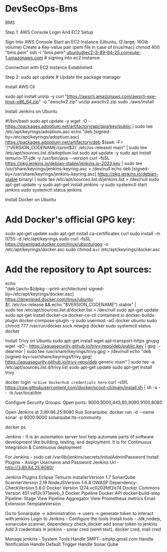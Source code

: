 # DevSecOps-Bms
BMS

Step 1: AWS Console Login And EC2 Setup

Sign Into AWS Console
Start an EC2 Instance (Ubuntu, t2.large, 16Gib volume)
Create a Key-value pair (pem file in case of linus/mac)
chmod 400 "bms.pem"
ssh -i "bms.pem" ubuntu@ec2-3-89-84-25.compute-1.amazonaws.com  # signing into ec2 instance

Connection with EC2 instance Established

Step 2: 
sudo apt update # Update the package manager

Install AWS Cli

sudo apt install unzip -y
curl "https://awscli.amazonaws.com/awscli-exe-linux-x86_64.zip" -o "awscliv2.zip"
unzip awscliv2.zip
sudo ./aws/install

Install Jenkins on Ubuntu

#!/bin/bash
sudo apt update -y
wget -O - https://packages.adoptium.net/artifactory/api/gpg/key/public | sudo tee /etc/apt/keyrings/adoptium.asc
echo "deb [signed-by=/etc/apt/keyrings/adoptium.asc] https://packages.adoptium.net/artifactory/deb $(awk -F= '/^VERSION_CODENAME/{print$2}' /etc/os-release) main" | sudo tee /etc/apt/sources.list.d/adoptium.list
sudo apt update -y
sudo apt install temurin-17-jdk -y
/usr/bin/java --version
curl -fsSL https://pkg.jenkins.io/debian-stable/jenkins.io-2023.key | sudo tee /usr/share/keyrings/jenkins-keyring.asc > /dev/null
echo deb [signed-by=/usr/share/keyrings/jenkins-keyring.asc] https://pkg.jenkins.io/debian-stable binary/ | sudo tee /etc/apt/sources.list.d/jenkins.list > /dev/null
sudo apt-get update -y
sudo apt-get install jenkins -y
sudo systemctl start jenkins
sudo systemctl status jenkins

Install Docker on Ubuntu
# Add Docker's official GPG key:
sudo apt-get update
sudo apt-get install ca-certificates curl
sudo install -m 0755 -d /etc/apt/keyrings
sudo curl -fsSL https://download.docker.com/linux/ubuntu/gpg -o /etc/apt/keyrings/docker.asc
sudo chmod a+r /etc/apt/keyrings/docker.asc
# Add the repository to Apt sources:
echo \
  "deb [arch=$(dpkg --print-architecture) signed-by=/etc/apt/keyrings/docker.asc] https://download.docker.com/linux/ubuntu \
  $(. /etc/os-release && echo "$VERSION_CODENAME") stable" | \
  sudo tee /etc/apt/sources.list.d/docker.list > /dev/null
sudo apt-get update
sudo apt-get install docker-ce docker-ce-cli containerd.io docker-buildx-plugin docker-compose-plugin -y
sudo usermod -aG docker ubuntu
sudo chmod 777 /var/run/docker.sock
newgrp docker
sudo systemctl status docker

Install Trivy on Ubuntu
sudo apt-get install wget apt-transport-https gnupg
wget -qO - https://aquasecurity.github.io/trivy-repo/deb/public.key | gpg --dearmor | sudo tee /usr/share/keyrings/trivy.gpg > /dev/null
echo "deb [signed-by=/usr/share/keyrings/trivy.gpg] https://aquasecurity.github.io/trivy-repo/deb generic main" | sudo tee -a /etc/apt/sources.list.d/trivy.list
sudo apt-get update
sudo apt-get install trivy


docker login    -u   `Give Dockerhub credentials here`
curl -sSfL https://raw.githubusercontent.com/docker/scout-cli/main/install.sh | sh -s -- -b /usr/local/bin


Configure Security Groups:
Open ports: 9000,3000,443,80,9090,9100,8080

Open Jenkins at 3.89.84.25:8080
Run Sonarqube:  docker run -d --name sonar -p 9000:9000 sonarqube:lts-community

docker ps

Jenkins - It is an automation server tool help automate parts of software development like building, testing, and deployment. It is for Continuous Integration & Continuous deployment

For Jenkins - sudo cat /var/lib/jenkins/secrets/initialAdminPassword
Install Plugins - Assign Username and Password
Jenkins  Url - http://3.89.84.25:8080/

Jenkins Plugins
Eclipse Temurin installerVersion 1.7
SonarQube ScannerVersion 2.18
NodeJSVersion 1.6.4
OWASP Dependency-CheckVersion 5.6.0
Docker Version 1274.vc0203fdf2e74
Docker Commons Version 451.vd12c371eeeb_3
Docker Pipeline
Docker API
docker-build-step
Pipeline: Stage View
Pipeline Aggregator View
Prometheus metrics
Email Extension TemplateVersion

Go to Sonarqube -> administration -> users -> generate token to interact with jenkins
Login to Jenkins - Configure the tools
Install tools - Jdk,nodejs, sonarcube scanner, dependency check,docker
add sonar token to jenkins
Add 3 credentials in jenkins - sonar cred (seret text), docker cred, mail cred

Manage jenkins - System Tools
Handle SMPT -smptp.gmail.com
Handle Notification
Handle Default Trigger
Handle Sonar Qube

